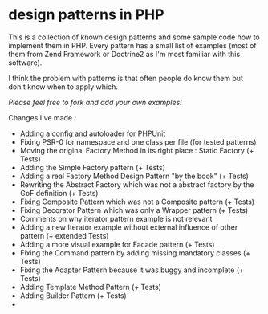 # design patterns in PHP #

This is a collection of known design patterns and some sample code how to implement them in PHP. Every pattern has a
small list of examples (most of them from Zend Framework or Doctrine2 as I'm most familiar with this software).

I think the problem with patterns is that often people do know them but don't know when to apply which.

*Please feel free to fork and add your own examples!*

Changes I've made :
* Adding a config and autoloader for PHPUnit
* Fixing PSR-0 for namespace and one class per file (for tested patterns)
* Moving the original Factory Method in its right place : Static Factory (+ Tests)
* Adding the Simple Factory pattern (+ Tests)
* Adding a real Factory Method Design Pattern "by the book" (+ Tests)
* Rewriting the Abstract Factory which was not a abstract factory by the GoF definition (+ Tests)
* Fixing Composite Pattern which was not a Composite pattern (+ Tests)
* Fixing Decorator Pattern which was only a Wrapper pattern (+ Tests)
* Comments on why iterator pattern example is not relevant
* Adding a new Iterator example without external influence of other pattern (+ extended Tests)
* Adding a more visual example for Facade pattern (+ Tests)
* Fixing the Command pattern by adding missing mandatory classes (+ Tests)
* Fixing the Adapter Pattern because it was buggy and incomplete (+ Tests)
* Adding Template Method Pattern (+ Tests)
* Adding Builder Pattern (+ Tests)
* 